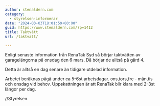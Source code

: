 ```yaml
---
author: stenaldern.com
category:
  - styrelsen-informerar
date: "2024-03-03T18:01:59+00:00"
guid: https://www.stenaldern.com/?p=1412
title: Taktvätt
url: /taktvatt/

---
```

Enligt senaste information från RenaTak Syd så börjar taktvätten av garagelängorna på onsdag den 6 mars. Då börjar de alltså på gård 4.

Detta är alltså en dag senare än tidigare utdelad information.

Arbetet beräknas pågå under ca 5-6st arbetsdagar. ons,tors,fre - mån,tis och onsdag vid behov. Uppskattningen är att RenaTak blir klara med 2-3st längor per dag.

//Styrelsen
